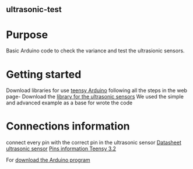## ultrasonic-test
# Purpose
Basic Arduino code to check the variance and test the ultrasionic sensors.



# Getting started
Download libraries for use [teensy Arduino](https://www.pjrc.com/teensy/td_download.html) following all the steps in the web page-
Download the [library for the ultrasonic sensors](https://playground.arduino.cc/Main/MaxSonar/)
We used the simple and advanced example as a base for wrote the code

# Connections information
connect every pin with the correct pin in the ultrasonic sensor
[Datasheet ultrasonic sensor](https://www.maxbotix.com/documents/HRLV-MaxSonar-EZ_Datasheet.pdf)
[Pins information Teensy 3.2](https://www.pjrc.com/teensy/card7a_rev1.pdf)


For [download the Arduino program](https://www.arduino.cc/en/Main/Software)
